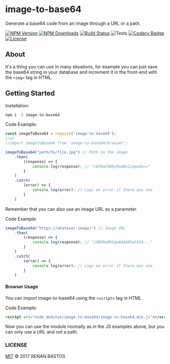 # image-to-base64
Generate a base64 code from an image through a URL or a path.
 
[![NPM Version][npm-image]][npm-url]
[![NPM Downloads][downloads-image]][downloads-url]
[![Build Status](https://travis-ci.org/renanbastos93/image-to-base64.svg?branch=master)](https://travis-ci.org/renanbastos93/image-to-base64)
![Tests](https://github.com/renanbastos93/image-to-base64/workflows/Tests/badge.svg)
[![Codacy Badge](https://api.codacy.com/project/badge/Grade/319a6e0b35474cf3ada5b0894e959b65)](https://www.codacy.com/app/renanbastos93/image-to-base64?utm_source=github.com&amp;utm_medium=referral&amp;utm_content=renanbastos93/image-to-base64&amp;utm_campaign=Badge_Grade)
<a href="https://www.npmjs.com/package/vue"><img src="https://img.shields.io/npm/l/vue.svg" alt="License"></a>

[npm-image]: https://img.shields.io/npm/v/image-to-base64.svg
[npm-url]: https://npmjs.org/package/image-to-base64
[downloads-image]: https://img.shields.io/npm/dm/image-to-base64.svg
[downloads-url]: https://npmjs.org/package/image-to-base64

## About
It's a thing you can use in many situations, for example you can just save the base64 string in your database and increment it in the front-end with the `<img>` tag in HTML.

## Getting Started
Installation:
```bash
npm i -S image-to-base64
```
Code Example:
```js
const imageToBase64 = require('image-to-base64');
//or
//import imageToBase64 from 'image-to-base64/browser';

imageToBase64("path/to/file.jpg") // Path to the image
    .then(
        (response) => {
            console.log(response); // "cGF0aC90by9maWxlLmpwZw=="
        }
    )
    .catch(
        (error) => {
            console.log(error); // Logs an error if there was one
        }
    )
```
Remember that you can also use an image URL as a parameter.

Code Example:
```js
imageToBase64("https://whatever-image/") // Image URL
    .then(
        (response) => {
            console.log(response); // "iVBORw0KGgoAAAANSwCAIA..."
        }
    )
    .catch(
        (error) => {
            console.log(error); // Logs an error if there was one
        }
    )
```

#### Browser Usage
You can import image-to-base64 using the `<script>` tag in HTML.

Code Example:
```html
<script src="node_modules/image-to-base64/image-to-base64.min.js"></script>
```
Now you can use the module normally as in the JS examples above, but you can only use a URL and not a path. 

### LICENSE
[MIT](https://opensource.org/licenses/MIT) © 2017 RENAN.BASTOS
